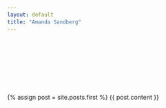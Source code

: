 ```yaml
---
layout: default
title: "Amanda Sandberg"
---
```


<div style="position: absolute; right: -220px; width: 200px;">
<img src="jag.png" />

<h3 style="clear: both;">Rubrik</h3>
<dl>
{% for post in site.posts %}	
<dt><small>{{ post.date | date: "%Y-%m-%d" }}</small></dt><dd><a href="{{ post.url }}">{{ post.title }}</a></dd>
{% endfor %} 
</dl>
</div>

<div style="position: absolute; left: -220px; width: 200px;">
<q lang="ru">Ничего я не хочу, ничего мне не нужно, никого я не люблю... </q><br/><small>A. Tjechov</small>
</div>

<div style="margin-top: 10em;" />

{% assign post = site.posts.first %}
{{ post.content }}

